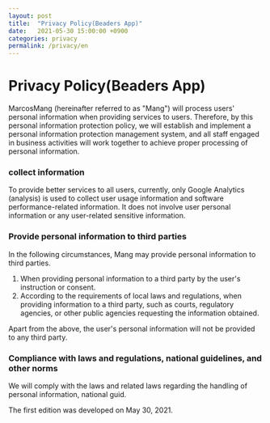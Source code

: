 ```yaml
---
layout: post
title:  "Privacy Policy(Beaders App)"
date:   2021-05-30 15:00:00 +0900
categories: privacy
permalink: /privacy/en
---
```

# Privacy Policy(Beaders App)

MarcosMang (hereinafter referred to as "Mang") will process users' personal information when providing services to users. Therefore, by this personal information protection policy, we will establish and implement a personal information protection management system, and all staff engaged in business activities will work together to achieve proper processing of personal information.

### collect information
To provide better services to all users, currently, only Google Analytics (analysis) is used to collect user usage information and software performance-related information. It does not involve user personal information or any user-related sensitive information.

### Provide personal information to third parties
In the following circumstances, Mang may provide personal information to third parties.

1. When providing personal information to a third party by the user's instruction or consent.
2. According to the requirements of local laws and regulations, when providing information to a third party, such as courts, regulatory agencies, or other public agencies requesting the information obtained.

Apart from the above, the user's personal information will not be provided to any third party.

### Compliance with laws and regulations, national guidelines, and other norms
We will comply with the laws and related laws regarding the handling of personal information, national guid.

The first edition was developed on May 30, 2021.
